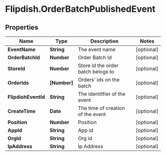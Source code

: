 # Flipdish.OrderBatchPublishedEvent

## Properties

Name | Type | Description | Notes
------------ | ------------- | ------------- | -------------
**EventName** | **String** | The event name | [optional] 
**OrderBatchId** | **Number** | Order Batch Id | [optional] 
**StoreId** | **Number** | Store id the order batch belogs to | [optional] 
**OrderIds** | **[Number]** | Orders&#39; ids on the batch | [optional] 
**FlipdishEventId** | **String** | The identitfier of the event | [optional] 
**CreateTime** | **Date** | The time of creation of the event | [optional] 
**Position** | **Number** | Position | [optional] 
**AppId** | **String** | App id | [optional] 
**OrgId** | **String** | Org id | [optional] 
**IpAddress** | **String** | Ip Address | [optional] 


